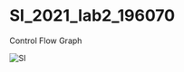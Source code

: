 # SI_2021_lab2_196070

Control Flow Graph

![SI](https://user-images.githubusercontent.com/82272829/119369410-6e900700-bcb4-11eb-8c32-072a17177b2a.jpg)
